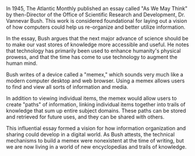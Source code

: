 
In 1945, The Atlantic Monthly published an essay called "As We May Think" by then-Director of the Office of Scientific Research and Development, Dr. Vannevar Bush. This work is considered foundational for laying out a vision of how computers could help us re-organize and better utilize information.

In the essay, Bush argues that the next major advance of science should be to make our vast stores of knowledge more accessible and useful. He notes that technology has primarily been used to enhance humanity's physical prowess, and that the time has come to use technology to augment the human mind.

Bush writes of a device called a "memex," which sounds very much like a modern computer desktop and web browser. Using a memex allows users to find and view all sorts of information and media. 

In addition to viewing individual items, the memex would allow users to create "paths" of information, linking individual items together into trails of knowledge that sum up entire subject domains. These paths can be stored and retrieved for future uses, and they can be shared with others. 

This influential essay formed a vision for how information organization and sharing could develop in a digital world. As Bush attests, the technical mechanisms to build a memex were nonexistent at the time of writing, but we are now living in a world of new encyclopedias and trails of knowledge.